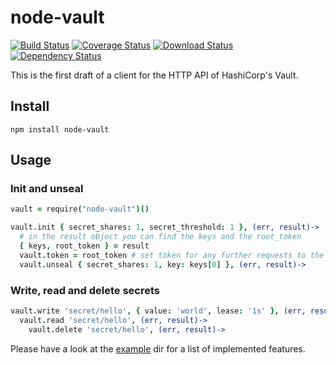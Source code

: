 node-vault
============

[![Build Status](https://img.shields.io/travis/kr1sp1n/node-vault.svg?style=flat-square)](https://travis-ci.org/kr1sp1n/node-vault)
[![Coverage Status](https://img.shields.io/coveralls/kr1sp1n/node-vault.svg?style=flat-square)](https://coveralls.io/r/kr1sp1n/node-vault)
[![Download Status](https://img.shields.io/npm/dm/node-vault.svg?style=flat-square)](https://www.npmjs.com/package/node-vault)
[![Dependency Status](https://img.shields.io/david/kr1sp1n/node-vault.svg?style=flat-square)](https://david-dm.org/kr1sp1n/node-vault)

This is the first draft of a client for the HTTP API
of HashiCorp's Vault.


Install
-------------------------------

    npm install node-vault


Usage
-------------------------------

### Init and unseal

```coffeescript
vault = require("node-vault")()

vault.init { secret_shares: 1, secret_threshold: 1 }, (err, result)->
  # in the result object you can find the keys and the root_token
  { keys, root_token } = result
  vault.token = root_token # set token for any further requests to the server
  vault.unseal { secret_shares: 1, key: keys[0] }, (err, result)->
```

### Write, read and delete secrets

```coffeescript
vault.write 'secret/hello', { value: 'world', lease: '1s' }, (err, result)->
  vault.read 'secret/hello', (err, result)->
    vault.delete 'secret/hello', (err, result)->
```

Please have a look at the [example][examples] dir for a list of implemented features.



[examples]: https://github.com/kr1sp1n/node-vault/tree/master/example
